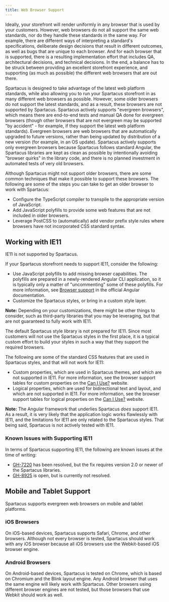 ```yaml
---
title: Web Browser Support
---
```


Ideally, your storefront will render uniformly in any browser that is used by your customers. However, web browsers do not all support the same web standards, nor do they handle these standards in the same way. For example, there are different ways of interpreting a standard's specifications, deliberate design decisions that result in different outcomes, as well as bugs that are unique to each browser. And for each browser that is supported, there is a resulting implementation effort that includes QA, architectural decisions, and technical decisions. In the end, a balance has to be struck between providing an excellent storefront experience, and supporting (as much as possible) the different web browsers that are out there.

Spartacus is designed to take advantage of the latest web platform standards, while also allowing you to run your Spartacus storefront in as many different web browsers as possible. However, some older browsers do not support the latest standards, and as a result, these browsers are not supported by Spartacus. Spartacus actively supports "evergreen browsers", which means there are end-to-end tests and manual QA done for evergreen browsers (though other browsers that are not evergreen may be supported "by accident" - for example, if they support the latest web platform standards). Evergreen browsers are web browsers that are automatically upgraded to future versions, rather than being updated by distribution of a new version (for example, in an OS update). Spartacus actively supports only evergreen browsers because Spartacus follows standard Angular, the Spartacus libraries are kept as clean as possible by intentionally avoiding "browser quirks" in the library code, and there is no planned investment in automated tests of very old browsers.

Although Spartacus might not support older browsers, there are some common techniques that make it possible to support these browsers. The following are some of the steps you can take to get an older browser to work with Spartacus:

- Configure the TypeScript compiler to transpile to the appropriate version of JavaScript.
- Add JavaScript polyfills to provide some web features that are not included in older browsers.
- Leverage PostCSS to (automatically) add vendor prefix style rules where browsers have not incorporated CSS standard syntax.

## Working with IE11

IE11 is not supported by Spartacus.

If your Spartacus storefront needs to support IE11, consider the following:

- Use JavaScript polyfills to add missing browser capabilities. The polyfills are prepared in a newly-rendered Angular CLI application, so it is typically only a matter of "uncommenting" some of these polyfills. For more information, see [Browser support](https://angular.io/guide/browser-support) in the official Angular documentation.
- Customize the Spartacus styles, or bring in a custom style layer.

**Note:** Depending on your customizations, there might be other things to consider, such as third-party libraries that you may be leveraging, but that are not guaranteed to fully work with IE11.

The default Spartacus style library is not prepared for IE11. Since most customers will not use the Spartacus styles in the first place, it is a typical custom effort to build your styles in such a way that they support the required browsers.

The following are some of the standard CSS features that are used in Spartacus styles, and that will not work for IE11:

- Custom properties, which are used in Spartacus themes, and which are not supported in IE11. For more information, see the browser support tables for custom properties on the [Can I Use?](https://caniuse.com/?search=custom%20properties) website.
- Logical properties, which are used for bidirectional text and layout, and which are not supported in IE11. For more information, see the browser support tables for logical properties on the [Can I Use?](https://caniuse.com/?search=logical%20properties) website.

**Note:** The Angular framework that underlies Spartacus *does* support IE11. As a result, it is very likely that the application logic works flawlessly with IE11, and the limitations for IE11 are only related to the Spartacus styles. That being said, Spartacus is not actively tested with IE11.

### Known Issues with Supporting IE11

In terms of Spartacus supporting IE11, the following are known issues at the time of writing:

- [GH-7220](https://github.com/SAP/spartacus/issues/7220) has been resolved, but the fix requires version 2.0 or newer of the Spartacus libraries.
- [GH-8925](https://github.com/SAP/spartacus/issues/8925) is open, but is currently not resolved.

## Mobile and Tablet Support

Spartacus supports evergreen web browsers on mobile and tablet platforms.

### iOS Browsers

On iOS-based devices, Spartacus supports Safari, Chrome, and other browsers. Although not every browser is tested, Spartacus should work with any iOS browser because all iOS browsers use the Webkit-based iOS browser engine.

### Android Browsers

On Android-based devices, Spartacus is tested on Chrome, which is based on Chromium and the Blink layout engine. Any Android browser that uses the same engine will likely work with Spartacus. Other browsers using different browser engines are not tested, but those browsers that use Webkit should work as well.
